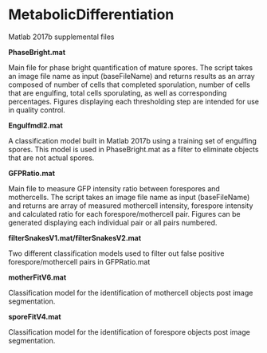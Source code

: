 # MetabolicDifferentiation
Matlab 2017b supplemental files

<b>PhaseBright.mat</b>

Main file for phase bright quantification of mature spores. The script takes an image file name as input (baseFileName) and returns results as an array composed of number of cells that completed sporulation, number of cells that are engulfing, total cells sporulating, as well as corresponding percentages. Figures displaying each thresholding step are intended for use in quality control.


<b>Engulfmdl2.mat</b>

A classification model built in Matlab 2017b using a training set of engulfing spores. This model is used in PhaseBright.mat as a filter to eliminate objects that are not actual spores.


<b>GFPRatio.mat</b>

Main file to measure GFP intensity ratio between forespores and mothercells. The script takes an image file name as input (baseFileName) and returns are array of measured mothercell intensity, forespore intensity and calculated ratio for each forespore/mothercell pair. Figures can be generated displaying each individual pair or all pairs numbered.


<b>filterSnakesV1.mat/filterSnakesV2.mat</b>

Two different classification models used to filter out false positive forespore/mothercell pairs in GFPRatio.mat


<b>motherFitV6.mat</b>

Classification model for the identification of mothercell objects post image segmentation.


<b>sporeFitV4.mat</b>

Classification model for the identification of forespore objects post image segmentation.
